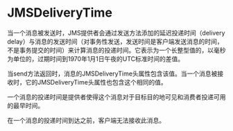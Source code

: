 # JMSDeliveryTime

当一个消息被发送时，JMS提供者会通过发送方法添加的延迟投递时间（delivery delay）与消息的发送时间（对事务性发送，发送时间是客户端发送消息的时间，不是事务提交的时间）来计算消息的投递时间。它表示为一个长整型值的，以毫秒为单位的，过期时间到1970年1月1日午夜的UTC标准时间的差值。

当send方法返回时，消息的JMSDeliveryTime头属性包含该值。当一个消息被接收时，它的JMSDeliveryTime头属性也包含这个相同的值。

一个消息的投递时间是提供者使得这个消息对于目标目的地可见和消费者投递可用的最早时间。

在一个消息的投递时间到达之前，客户端无法接收此消息。
